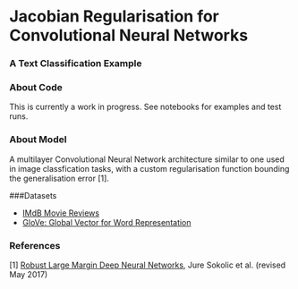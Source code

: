 # Jacobian Regularisation for Convolutional Neural Networks 

### A Text Classification Example

### About Code
This is currently a work in progress. See notebooks for examples and test runs.

### About Model

A multilayer Convolutional Neural Network architecture similar to one used in image classfication tasks, with a custom regularisation function bounding the generalisation error [1].

###Datasets

- [IMdB Movie Reviews](http://ai.stanford.edu/~amaas/data/sentiment/)
- [GloVe: Global Vector for Word Representation](https://nlp.stanford.edu/projects/glove/)

### References

[1]  [Robust Large Margin Deep Neural Networks](https://arxiv.org/abs/1605.08254), Jure Sokolic et al. (revised May 2017)
